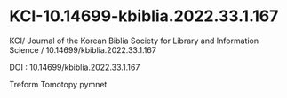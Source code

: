 # KCI-10.14699-kbiblia.2022.33.1.167
KCI/ Journal of the Korean Biblia Society for Library and Information Science  / 10.14699/kbiblia.2022.33.1.167

DOI : 10.14699/kbiblia.2022.33.1.167

Treform
Tomotopy
pymnet
